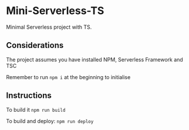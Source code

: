 # Mini-Serverless-TS
Minimal Serverless project with TS.

## Considerations
The project assumes you have installed NPM, Serverless Framework and TSC

Remember to run `npm i` at the beginning to initialise

## Instructions

To build it
`npm run build`

To build and deploy:
`npm run deploy`
